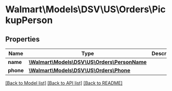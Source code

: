 # Walmart\Models\DSV\US\Orders\PickupPerson

## Properties

Name | Type | Description | Notes
------------ | ------------- | ------------- | -------------
**name** | [**\Walmart\Models\DSV\US\Orders\PersonName**](PersonName.md) |  | [optional]
**phone** | [**\Walmart\Models\DSV\US\Orders\Phone**](Phone.md) |  | [optional]


[[Back to Model list]](./) [[Back to API list]](../../../../../README.md#supported-apis) [[Back to README]](../../../../../README.md)
